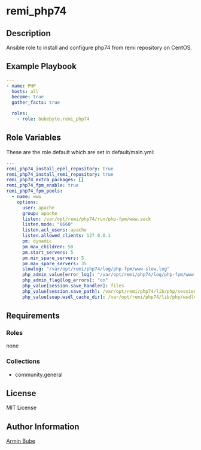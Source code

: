 # remi_php74

## Description
Ansible role to install and configure php74 from remi repository on CentOS.

## Example Playbook
```YAML
---
- name: PHP
  hosts: all
  become: true
  gather_facts: true

  roles:
    - role: bubebyte.remi_php74
```

## Role Variables
These are the role default which are set in default/main.yml:
```YAML
---
remi_php74_install_epel_repository: true
remi_php74_install_remi_repository: true
remi_php74_extra_packages: []
remi_php74_fpm_enable: true
remi_php74_fpm_pools:
  - name: www
    options:
      user: apache
      group: apache
      listen: /var/opt/remi/php74/run/php-fpm/www.sock
      listen.mode: "0660"
      listen.acl_users: apache
      listen.allowed_clients: 127.0.0.1
      pm: dynamic
      pm.max_children: 50
      pm.start_servers: 5
      pm.min_spare_servers: 5
      pm.max_spare_servers: 35
      slowlog: "/var/opt/remi/php74/log/php-fpm/www-slow.log"
      php_admin_value[error_log]: "/var/opt/remi/php74/log/php-fpm/www-error.log"
      php_admin_flag[log_errors]: "on"
      php_value[session.save_handler]: files
      php_value[session.save_path]: /var/opt/remi/php74/lib/php/session
      php_value[soap.wsdl_cache_dir]: /var/opt/remi/php74/lib/php/wsdlcache
```

## Requirements

### Roles
none

### Collections
- community.general

## License
MIT License

## Author Information
[Armin Bube](https://bubebyte.de)
